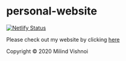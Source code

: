 # personal-website
[![Netlify Status](https://api.netlify.com/api/v1/badges/51fe9cc9-409c-4d22-859a-702f6743682e/deploy-status)](https://app.netlify.com/sites/milindvishnoi/deploys)

Please check out my website by clicking [here](https://www.milindvishnoi.com/)

Copyright © 2020 Milind Vishnoi
